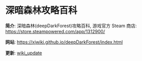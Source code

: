 <!-- --------------------------------------------------------------------------------------- -->
# 深暗森林攻略百科  

**简介**: 深暗森林(deepDarkForest)攻略百科, 游戏官方 Steam 商店: <https://store.steampowered.com/app/1312900/>  

**网站**: <https://xjwiki.github.io/deepDarkForest/index.html>  

**更新**: [wiki_update](https://xjwiki.github.io/deepDarkForest/page/ertra_wiki_update.html)  



